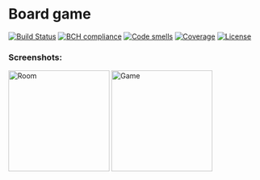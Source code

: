 # Board game
[![Build Status](https://travis-ci.org/DimaStoyanov/Monopoly.svg?branch=master)](https://travis-ci.org/DimaStoyanov/Monopoly)
[![BCH compliance](https://bettercodehub.com/edge/badge/DimaStoyanov/Monopoly?branch=master)](https://bettercodehub.com/results/DimaStoyanov/Monopoly)
[![Code smells](https://sonarcloud.io/api/project_badges/measure?project=netcracker.study%3Amonopoly&metric=code_smells)](https://sonarcloud.io/project/issues?id=netcracker.study%3Amonopoly&resolved=false&types=CODE_SMELL)
[![Coverage](https://sonarcloud.io/api/project_badges/measure?project=netcracker.study%3Amonopoly&metric=coverage)](https://sonarcloud.io/component_measures?id=netcracker.study%3Amonopoly&metric=coverage)
[![License](http://img.shields.io/:license-mit-blue.svg)](https://github.com/DimaStoyanov/Monopoly/blob/master/LICENSE)

### Screenshots:
<img alt="Room" height="200px" src="https://pp.userapi.com/c840426/v840426491/72add/SgoLrv9ctng.jpg"> <img alt="Game" height="200px" src="https://pp.userapi.com/c844722/v844722287/53814/cZOibPV1LlQ.jpg">


